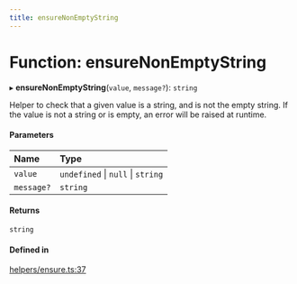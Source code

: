 ```yaml
---
title: ensureNonEmptyString
---
```

# Function: ensureNonEmptyString

▸ **ensureNonEmptyString**(`value`, `message?`): `string`

Helper to check that a given value is a string, and is not the empty string.
If the value is not a string or is empty, an error will be raised at runtime.

#### Parameters

| Name | Type |
| :------ | :------ |
| `value` | `undefined` \| ``null`` \| `string` |
| `message?` | `string` |

#### Returns

`string`

#### Defined in

[helpers/ensure.ts:37](https://github.com/coda/packs-sdk/blob/main/helpers/ensure.ts#L37)
